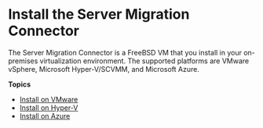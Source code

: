 # Install the Server Migration Connector<a name="SMS_setup"></a>

The Server Migration Connector is a FreeBSD VM that you install in your on\-premises virtualization environment\. The supported platforms are VMware vSphere, Microsoft Hyper\-V/SCVMM, and Microsoft Azure\.

**Topics**
+ [Install on VMware](VMware.md)
+ [Install on Hyper\-V](HyperV.md)
+ [Install on Azure](Azure.md)